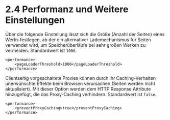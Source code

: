 # 2.4 Performanz und Weitere Einstellungen

Über die folgende Einstellung lässt sich die Größe \(Anzahl der Seiten\) eines Werks festlegen, ab der ein alternativer Lademechanismus für Seiten verwendet wird, um Speicherüberläufe bei sehr großen Werken zu vermeiden. Standardwert ist `1000`.

```markup
<performance>
    <pageLoaderThreshold>1000</pageLoaderThreshold>
</performance>
```

Clientseitig vorgeschaltete Proxies können durch ihr Caching-Verhalten unerwünschte Effekte beim Browsen verursachen \(Seiten werden nicht aktualisiert\). Mit dieser Option werden dem HTTP Response Attribute hinzugefügt, die das Proxy-Caching verhindern. Standardwert ist `false`.

```markup
<performance>
    <preventProxyCaching>true</preventProxyCaching>   
</performance>
```

